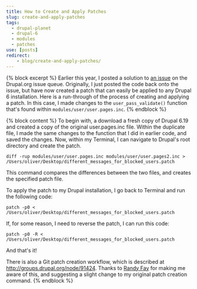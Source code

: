 ```yaml
---
title: How to Create and Apply Patches
slug: create-and-apply-patches
tags:
  - drupal-planet
  - drupal-6
  - modules
  - patches
use: [posts]
redirect:
    - blog/create-and-apply-patches/
---
```

{% block excerpt %}
Earlier this year, I posted a solution to [an issue](http://drupal.org/node/753898) on the Drupal.org issue queue. Originally, I just posted the code back onto the issue, but have now created a patch that can easily be applied to any Drupal 6 installation. Here is a run-through of the process of creating and applying a patch. In this case, I made changes to the `user_pass_validate()` function that's found within `modules/user/user.pages.inc`.
{% endblock %}

{% block content %}
To begin with, a download a fresh copy of Drupal 6.19 and created a copy of the original user.pages.inc file. Within the duplicate file, I made the same changes to the function that I did in earlier code, and saved the changes. Now, within my Terminal, I can navigate to Drupal's root directory and create the patch.

```language-bash
diff -rup modules/user/user.pages.inc modules/user/user.pages2.inc > /Users/oliver/Desktop/different_messages_for_blocked_users.patch
```

This command compares the differences between the two files, and creates the specified patch file.

To apply the patch to my Drupal installation, I go back to Terminal and run the following code:

```language-bash
patch -p0 < /Users/oliver/Desktop/different_messages_for_blocked_users.patch
```

If, for some reason, I need to reverse the patch, I can run this code:

```language-bash
patch -p0 -R < /Users/oliver/Desktop/different_messages_for_blocked_users.patch
```

And that's it!

There is also a Git patch creation workflow, which is described at <http://groups.drupal.org/node/91424>. Thanks to [Randy Fay](http://randyfay.com) for making me aware of this, and suggesting a slight change to my original patch creation command.
{% endblock %}
